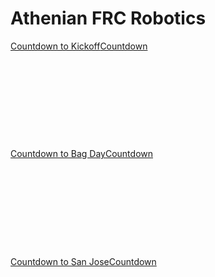 # Athenian FRC Robotics

<div data-type="countdown" data-id="791124" class="tickcounter" style="width: 100%; position: relative; padding-bottom: 25%"><a href="//www.tickcounter.com/countdown/791124/countdown-to-kickoff" title="Countdown to Kickoff">Countdown to Kickoff</a><a href="//www.tickcounter.com/" title="Countdown">Countdown</a></div><script>(function(d, s, id) { var js, pjs = d.getElementsByTagName(s)[0]; if (d.getElementById(id)) return; js = d.createElement(s); js.id = id; js.src = "//www.tickcounter.com/static/js/loader.js"; pjs.parentNode.insertBefore(js, pjs); }(document, "script", "tickcounter-sdk"));</script>

##

<div data-type="countdown" data-id="709342" class="tickcounter" style="width: 100%; position: relative; padding-bottom: 25%"><a href="//www.tickcounter.com/countdown/709342/countdown-to-bag-day" title="Countdown to Bag Day">Countdown to Bag Day</a><a href="//www.tickcounter.com/" title="Countdown">Countdown</a></div><script>(function(d, s, id) { var js, pjs = d.getElementsByTagName(s)[0]; if (d.getElementById(id)) return; js = d.createElement(s); js.id = id; js.src = "//www.tickcounter.com/static/js/loader.js"; pjs.parentNode.insertBefore(js, pjs); }(document, "script", "tickcounter-sdk"));</script>

##

<div data-type="countdown" data-id="709343" class="tickcounter" style="width: 100%; position: relative; padding-bottom: 25%"><a href="//www.tickcounter.com/countdown/709343/countdown-to-san-jose" title="Countdown to San Jose">Countdown to San Jose</a><a href="//www.tickcounter.com/" title="Countdown">Countdown</a></div><script>(function(d, s, id) { var js, pjs = d.getElementsByTagName(s)[0]; if (d.getElementById(id)) return; js = d.createElement(s); js.id = id; js.src = "//www.tickcounter.com/static/js/loader.js"; pjs.parentNode.insertBefore(js, pjs); }(document, "script", "tickcounter-sdk"));</script>

##
##
